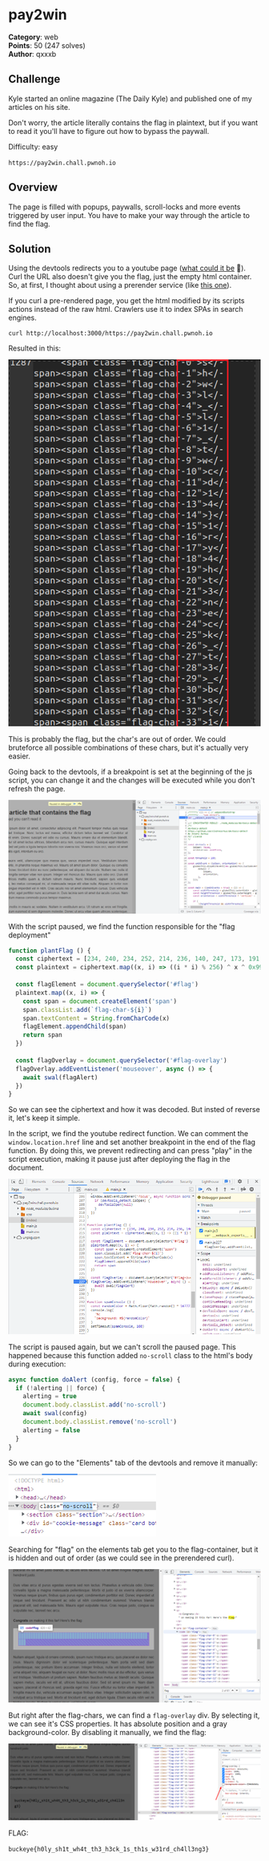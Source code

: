 # pay2win

**Category**: web \
**Points**: 50 (247 solves) \
**Author**: qxxxb

## Challenge

Kyle started an online magazine (The Daily Kyle) and published one of my articles on his site.

Don't worry, the article literally contains the flag in plaintext, but if you want to read it you'll have to figure out how to bypass the paywall.

Difficulty: easy

`https://pay2win.chall.pwnoh.io`

## Overview

The page is filled with popups, paywalls, scroll-locks and more events triggered by user input. You have to make your way through the article to find the flag.

## Solution

Using the devtools redirects you to a youtube page ([what could it be] :thinking:). Curl the URL also doesn't give you the flag, just the empty html container. So, at first, I thought about using a prerender service (like [this one]).

If you curl a pre-rendered page, you get the html modified by its scripts actions instead of the raw html. Crawlers use it to index SPAs in search engines.

```
curl http://localhost:3000/https://pay2win.chall.pwnoh.io
```

Resulted in this:

![prerendered.png](prerendered.png)

This is probably the flag, but the char's are out of order. We could bruteforce all possible combinations of these chars, but it's actually very easier.

Going back to the devtools, if a breakpoint is set at the beginning of the js script, you can change it and the changes will be executed while you don't refresh the page.

![breakpoint1.png](breakpoint1.png)

With the script paused, we find the function responsible for the "flag deployment"

```javascript
function plantFlag () {
  const ciphertext = [234, 240, 234, 252, 214, 236, 140, 247, 173, 191, 158, 132, 56, 4, 32, 73, 235, 193, 233, 152, 125, 19, 19, 237, 186, 131, 98, 52, 186, 143, 127, 43, 226, 233, 126, 15, 225, 171, 85, 55, 173, 123, 21, 147, 97, 21, 237, 11, 254, 129, 2, 131, 101, 63, 149, 61]
  const plaintext = ciphertext.map((x, i) => ((i * i) % 256) ^ x ^ 0x99)

  const flagElement = document.querySelector('#flag')
  plaintext.map((x, i) => {
    const span = document.createElement('span')
    span.classList.add(`flag-char-${i}`)
    span.textContent = String.fromCharCode(x)
    flagElement.appendChild(span)
    return span
  })

  const flagOverlay = document.querySelector('#flag-overlay')
  flagOverlay.addEventListener('mouseover', async () => {
    await swal(flagAlert)
  })
}
```

So we can see the ciphertext and how it was decoded. But insted of reverse it, let's keep it simple.

In the script, we find the youtube redirect function. We can comment the ```window.location.href``` line and set another breakpoint in the end of the flag function. By doing this, we prevent redirecting and can press "play" in the script execution, making it pause just after deploying the flag in the document.

![breakpoint2.png](breakpoint2.png)

The script is paused again, but we can't scroll the paused page. This happened because this function added ```no-scroll``` class to the html's body during execution:

```javascript
async function doAlert (config, force = false) {
  if (!alerting || force) {
    alerting = true
    document.body.classList.add('no-scroll')
    await swal(config)
    document.body.classList.remove('no-scroll')
    alerting = false
  }
}
```

So we can go to the "Elements" tab of the devtools and remove it manually:

![no-scroll.png](no-scroll.png)

Searching for "flag" on the elements tab get you to the flag-container, but it is hidden and out of order (as we could see in the prerendered curl). 

![container.png](container.png)

But right after the flag-chars, we can find a ```flag-overlay``` div. By selecting it, we can see it's CSS properties. It has absolute position and a gray background-color. By disabling it manually, we find the flag:

![overlay.png](overlay.png)

FLAG: 

```buckeye{h0ly_sh1t_wh4t_th3_h3ck_1s_th1s_w31rd_ch4ll3ng3}```

[this one]: https://docs.prerender.io/article/14-test-it
[what could it be]: https://www.youtube.com/watch?v=dQw4w9WgXcQ
